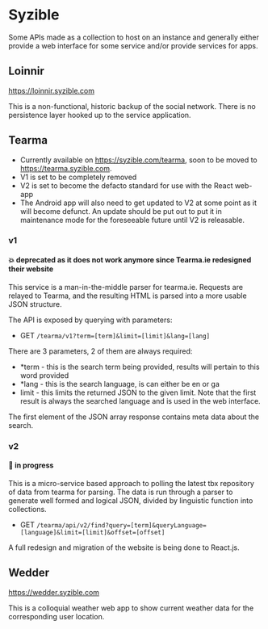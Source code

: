 # Syzible
Some APIs made as a collection to host on an instance and generally either provide a web interface for some service and/or provide services for apps.

## Loinnir
https://loinnir.syzible.com

This is a non-functional, historic backup of the social network. There is no persistence layer hooked up to the service application.

## Tearma
- Currently available on https://syzible.com/tearma, soon to be moved to https://tearma.syzible.com.
- V1 is set to be completely removed
- V2 is set to become the defacto standard for use with the React web-app
- The Android app will also need to get updated to V2 at some point as it will become defunct. An update should be put out to put it in maintenance mode for the foreseeable future until V2 is releasable.

### v1
#### :boom: deprecated as it does not work anymore since Tearma.ie redesigned their website
This service is a man-in-the-middle parser for tearma.ie. Requests are relayed to Tearma, and the resulting HTML is parsed into a more usable JSON structure.

The API is exposed by querying with parameters:

* GET `/tearma/v1?term=[term]&limit=[limit]&lang=[lang]`

There are 3 parameters, 2 of them are always required:
* *term - this is the search term being provided, results will pertain to this word provided
* *lang - this is the search language, is can either be en or ga
* limit - this limits the returned JSON to the given limit. Note that the first result is always the searched language and is used in the web interface.

The first element of the JSON array response contains meta data about the search.

### v2
#### :wrench: in progress
This is a micro-service based approach to polling the latest tbx repository of data from tearma for parsing. The data is run through a parser to generate well formed and logical JSON, divided by linguistic function into collections.

* GET `/tearma/api/v2/find?query=[term]&queryLanguage=[language]&limit=[limit]&offset=[offset]`

A full redesign and migration of the website is being done to React.js.


## Wedder
https://wedder.syzible.com

This is a colloquial weather web app to show current weather data for the corresponding user location.
